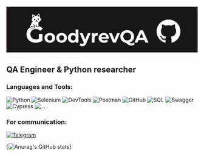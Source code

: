 [![Header](https://github.com/GoodyrevQA/GoodyrevQA/blob/main/assets/logo.png)](https://goodyrevqa.github.io/)

## QA Engineer & Python researcher

### Languages and Tools:
![Python](https://img.shields.io/badge/-Python-181616??style=for-the-badge&logo=Python&logoColor=47c5fb)
![Selenium](https://img.shields.io/badge/-Selenium-181616??style=for-the-badge&logo=Selenium&logoColor=00bf0d)
![DevTools](https://img.shields.io/badge/-DevTools-181616??style=for-the-badge&logo=googlechrome&logoColor=ff0000)
![Postman](https://img.shields.io/badge/-Postman-181616??style=for-the-badge&logo=Postman&logoColor=ff6c36)
![GitHub](https://img.shields.io/badge/-GitHub-181616??style=for-the-badge&logo=GitHub&logoColor=ffffff)
![SQL](https://img.shields.io/badge/-MySQL-181616??style=for-the-badge&logo=mysql&logoColor=ffffff)
![Swagger](https://img.shields.io/badge/-Swagger-181616??style=for-the-badge&logo=Swagger&logoColor=0cff00)
![Cypress](https://img.shields.io/badge/-Cypress-181616??style=for-the-badge&logo=Cypress&logoColor=ffffff)
![...](https://img.shields.io/badge/-...-181616??style=for-the-badge&logo=...&logoColor=ffffff)

### For communication:
[![Telegram](https://img.shields.io/badge/-Telegram-181616??style=for-the-badge&logo=Telegram&logoColor=47c5fb)](https://t.me/Goodyrev)

[![Anurag's GitHub stats](https://github-readme-stats.vercel.app/api?username=GoodyrevQA&show_icons=true&theme=radical)]